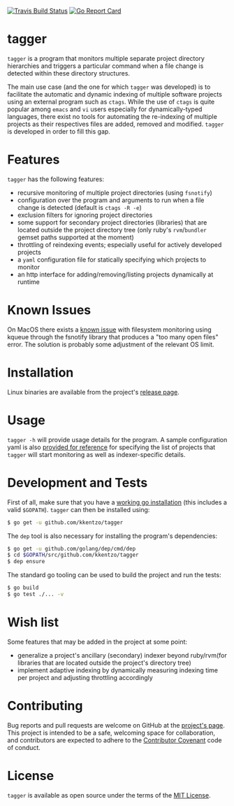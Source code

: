 [![Travis Build
Status](https://travis-ci.org/kkentzo/tagger.svg?branch=master)](https://travis-ci.org/kkentzo/tagger)
[![Go Report
Card](https://goreportcard.com/badge/github.com/kkentzo/tagger)](https://goreportcard.com/report/github.com/kkentzo/tagger)

# tagger

`tagger` is a program that monitors multiple separate project
directory hierarchies and triggers a particular command when a file
change is detected within these directory structures.

The main use case (and the one for which `tagger` was developed) is to
facilitate the automatic and dynamic indexing of multiple software
projects using an external program such as `ctags`. While the use of
`ctags` is quite popular among `emacs` and `vi` users especially for
dynamically-typed languages, there exist no tools for automating the
re-indexing of multiple projects as their respectives files are added,
removed and modified. `tagger` is developed in order to fill this gap.

# Features

`tagger` has the following features:

* recursive monitoring of multiple project directories (using
  `fsnotify`)
* configuration over the program and arguments to run when a file
  change is detected (default is `ctags -R -e`)
* exclusion filters for ignoring project directories
* some support for secondary project directories (libraries) that are
  located outside the project directory tree (only ruby's
  `rvm`/`bundler` gemset paths supported at the moment)
* throttling of reindexing events; especially useful for actively
  developed projects
* a `yaml` configuration file for statically specifying which projects
  to monitor
* an http interface for adding/removing/listing projects dynamically at runtime

# Known Issues

On MacOS there exists a [known
issue](https://github.com/fsnotify/fsnotify/issues/129) with
filesystem monitoring using kqueue through the fsnotify library that
produces a "too many open files" error. The solution is probably some
adjustment of the relevant OS limit.

# Installation

Linux binaries are available from the project's [release
page](https://github.com/kkentzo/tagger/releases).

# Usage

`tagger -h` will provide usage details for the program. A sample
configuration yaml is also [provided for reference](demo.yml) for
specifying the list of projects that `tagger` will start monitoring as
well as indexer-specific details.

# Development and Tests

First of all, make sure that you have a [working go
installation](https://golang.org/doc/install) (this includes a valid
`$GOPATH`). `tagger` can then be installed using:

``` bash
$ go get -u github.com/kkentzo/tagger
```

The `dep` tool is also necessary for installing the program's
dependencies:

``` bash
$ go get -u github.com/golang/dep/cmd/dep
$ cd $GOPATH/src/github.com/kkentzo/tagger
$ dep ensure
```

The standard go tooling can be used to build the project and run the
tests:

``` bash
$ go build
$ go test ./... -v
```

# Wish list

Some features that may be added in the project at some point:

* generalize a project's ancillary (secondary) indexer beyond
  ruby/rvm(for libraries that are located outside the project's
  directory tree)
* implement adaptive indexing by dynamically measuring indexing time
  per project and adjusting throttling accordingly

# Contributing

Bug reports and pull requests are welcome on GitHub at the [project's
page](https://github.com/kkentzo/tagger). This project is intended to
be a safe, welcoming space for collaboration, and contributors are
expected to adhere to the [Contributor
Covenant](http://contributor-covenant.org) code of conduct.

# License

`tagger` is available as open source under the terms of the [MIT
License](http://opensource.org/licenses/MIT).
